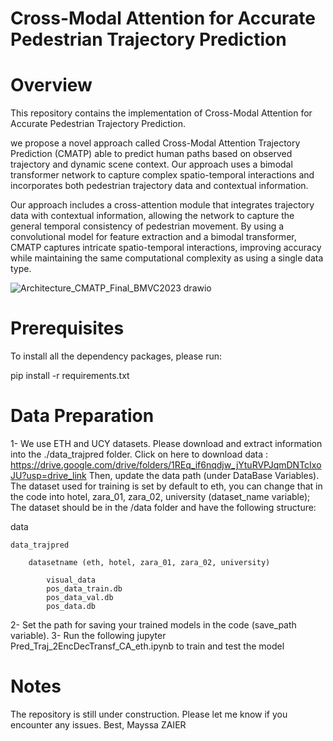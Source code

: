 # Cross-Modal Attention for Accurate Pedestrian Trajectory Prediction

# Overview
This repository contains the implementation of Cross-Modal Attention for Accurate Pedestrian Trajectory Prediction.

we propose a novel approach called Cross-Modal Attention Trajectory Prediction (CMATP) able to predict human paths based on observed trajectory and dynamic scene context. Our approach uses a bimodal transformer network to capture complex spatio-temporal interactions and incorporates both pedestrian trajectory data and contextual information.

Our approach includes a cross-attention module that integrates trajectory data with contextual information, allowing the network to capture the general temporal consistency of pedestrian movement. By using a convolutional model for feature extraction and a bimodal transformer, CMATP captures intricate spatio-temporal interactions, improving accuracy while maintaining the same computational complexity as using a single data type.

![Architecture_CMATP_Final_BMVC2023 drawio](https://github.com/MZ82020/CMATP/assets/94976539/00d6d619-6e66-4279-bfac-34afb999da80)

# Prerequisites

To install all the dependency packages, please run:

pip install -r requirements.txt

# Data Preparation

1- We use ETH and UCY datasets. Please download and extract information into the ./data_trajpred folder. Click on here to download data : https://drive.google.com/drive/folders/1REq_if6nqdjw_jYtuRVPJqmDNTcIxoJU?usp=drive_link
Then, update the data path (under DataBase Variables). The dataset used for training is set by default to eth, you can change that in the code into hotel, zara_01, zara_02, university (dataset_name variable);
The dataset should be in the /data folder and have the following structure:

data
  
    data_trajpred
      
        datasetname (eth, hotel, zara_01, zara_02, university)
        
            visual_data
            pos_data_train.db
            pos_data_val.db
            pos_data.db 

2- Set the path for saving your trained models in the code (save_path variable).
3- Run the following jupyter Pred_Traj_2EncDecTransf_CA_eth.ipynb to train and test the model

# Notes
The repository is still under construction. Please let me know if you encounter any issues.
Best, 
Mayssa ZAIER






